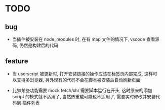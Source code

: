 # TODO

## bug

- 当插件被安装在 node_modules 时, 在有 map 文件的情况下, vscode 查看源码, 仍然是构建后的代码

## feature

- 当 userscript 被更新时, 打开安装链接的操作应该在标签页内部完成, 这样可以支持多浏览器, 另外现有的代码不会在脚本被安装后自动刷新页面

- 比如某些功能需要 mock fetch/xhr 需要脚本运行在开头, 这时原来的添加 script 的模式就不适用了, 当然热重载可能也不适用了, 需要实时修改并安装代码到 插件列表
